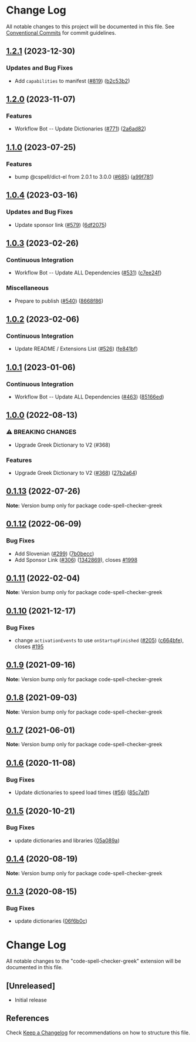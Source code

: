# Change Log

All notable changes to this project will be documented in this file.
See [Conventional Commits](https://conventionalcommits.org) for commit guidelines.

## [1.2.1](https://github.com/streetsidesoftware/vscode-cspell-dict-extensions/compare/code-spell-checker-greek@1.2.0...code-spell-checker-greek@1.2.1) (2023-12-30)


### Updates and Bug Fixes

* Add `capabilities` to manifest ([#819](https://github.com/streetsidesoftware/vscode-cspell-dict-extensions/issues/819)) ([b2c53b2](https://github.com/streetsidesoftware/vscode-cspell-dict-extensions/commit/b2c53b27df0597c88c82c9773c054a1a5f6c1b54))

## [1.2.0](https://github.com/streetsidesoftware/vscode-cspell-dict-extensions/compare/code-spell-checker-greek@1.1.0...code-spell-checker-greek@1.2.0) (2023-11-07)


### Features

* Workflow Bot -- Update Dictionaries ([#771](https://github.com/streetsidesoftware/vscode-cspell-dict-extensions/issues/771)) ([2a6ad82](https://github.com/streetsidesoftware/vscode-cspell-dict-extensions/commit/2a6ad8295ed4e5264867df8c9c97e14d6e0763bc))

## [1.1.0](https://github.com/streetsidesoftware/vscode-cspell-dict-extensions/compare/code-spell-checker-greek@1.0.4...code-spell-checker-greek@1.1.0) (2023-07-25)


### Features

* bump @cspell/dict-el from 2.0.1 to 3.0.0 ([#685](https://github.com/streetsidesoftware/vscode-cspell-dict-extensions/issues/685)) ([a99f781](https://github.com/streetsidesoftware/vscode-cspell-dict-extensions/commit/a99f7811cbfeaa9bf7fd87f6e429c733dd6f8d5e))

## [1.0.4](https://github.com/streetsidesoftware/vscode-cspell-dict-extensions/compare/code-spell-checker-greek@1.0.3...code-spell-checker-greek@1.0.4) (2023-03-16)


### Updates and Bug Fixes

* Update sponsor link ([#579](https://github.com/streetsidesoftware/vscode-cspell-dict-extensions/issues/579)) ([6df2075](https://github.com/streetsidesoftware/vscode-cspell-dict-extensions/commit/6df2075cda94e9253a1f11d5dcf63e73a49b8edd))

## [1.0.3](https://github.com/streetsidesoftware/vscode-cspell-dict-extensions/compare/code-spell-checker-greek@1.0.2...code-spell-checker-greek@1.0.3) (2023-02-26)


### Continuous Integration

* Workflow Bot -- Update ALL Dependencies ([#531](https://github.com/streetsidesoftware/vscode-cspell-dict-extensions/issues/531)) ([c7ee24f](https://github.com/streetsidesoftware/vscode-cspell-dict-extensions/commit/c7ee24f30552a6e8904a8d489b8a76ddcd3eedec))


### Miscellaneous

* Prepare to publish ([#540](https://github.com/streetsidesoftware/vscode-cspell-dict-extensions/issues/540)) ([8668f86](https://github.com/streetsidesoftware/vscode-cspell-dict-extensions/commit/8668f86b5fe3bf076cc44db54ec9b15d2f137623))

## [1.0.2](https://github.com/streetsidesoftware/vscode-cspell-dict-extensions/compare/code-spell-checker-greek@1.0.1...code-spell-checker-greek@1.0.2) (2023-02-06)


### Continuous Integration

* Update README / Extensions List ([#526](https://github.com/streetsidesoftware/vscode-cspell-dict-extensions/issues/526)) ([fe841bf](https://github.com/streetsidesoftware/vscode-cspell-dict-extensions/commit/fe841bfc7209e134740b24897e23748581536eb3))

## [1.0.1](https://github.com/streetsidesoftware/vscode-cspell-dict-extensions/compare/code-spell-checker-greek@1.0.0...code-spell-checker-greek@1.0.1) (2023-01-06)


### Continuous Integration

* Workflow Bot -- Update ALL Dependencies ([#463](https://github.com/streetsidesoftware/vscode-cspell-dict-extensions/issues/463)) ([85166ed](https://github.com/streetsidesoftware/vscode-cspell-dict-extensions/commit/85166ed01b3b324b9bfc737443a76318aa1cdda7))

## [1.0.0](https://github.com/streetsidesoftware/vscode-cspell-dict-extensions/compare/code-spell-checker-greek@0.1.13...code-spell-checker-greek@1.0.0) (2022-08-13)


### ⚠ BREAKING CHANGES

* Upgrade Greek Dictionary to V2 (#368)

### Features

* Upgrade Greek Dictionary to V2 ([#368](https://github.com/streetsidesoftware/vscode-cspell-dict-extensions/issues/368)) ([27b2a64](https://github.com/streetsidesoftware/vscode-cspell-dict-extensions/commit/27b2a641f3733e58aa832d2908aa034a073c92a7))

## [0.1.13](https://github.com/streetsidesoftware/vscode-cspell-dict-extensions/compare/code-spell-checker-greek@0.1.12...code-spell-checker-greek@0.1.13) (2022-07-26)

**Note:** Version bump only for package code-spell-checker-greek

## [0.1.12](https://github.com/streetsidesoftware/vscode-cspell-dict-extensions/compare/code-spell-checker-greek@0.1.11...code-spell-checker-greek@0.1.12) (2022-06-09)

### Bug Fixes

- Add Slovenian ([#299](https://github.com/streetsidesoftware/vscode-cspell-dict-extensions/issues/299)) ([7b0becc](https://github.com/streetsidesoftware/vscode-cspell-dict-extensions/commit/7b0becc910e11e674ad32be812aa5e138b005219))
- Add Sponsor Link ([#306](https://github.com/streetsidesoftware/vscode-cspell-dict-extensions/issues/306)) ([1342869](https://github.com/streetsidesoftware/vscode-cspell-dict-extensions/commit/13428699ee20f6b6a597dd2638d5633f2a53c9cf)), closes [#1998](https://github.com/streetsidesoftware/vscode-cspell-dict-extensions/issues/1998)

## [0.1.11](https://github.com/streetsidesoftware/vscode-cspell-dict-extensions/compare/code-spell-checker-greek@0.1.10...code-spell-checker-greek@0.1.11) (2022-02-04)

**Note:** Version bump only for package code-spell-checker-greek

## [0.1.10](https://github.com/streetsidesoftware/vscode-cspell-dict-extensions/compare/code-spell-checker-greek@0.1.9...code-spell-checker-greek@0.1.10) (2021-12-17)

### Bug Fixes

- change `activationEvents` to use `onStartupFinished` ([#205](https://github.com/streetsidesoftware/vscode-cspell-dict-extensions/issues/205)) ([c664bfe](https://github.com/streetsidesoftware/vscode-cspell-dict-extensions/commit/c664bfe88497c9eaf82aa5549734d99db9194001)), closes [#195](https://github.com/streetsidesoftware/vscode-cspell-dict-extensions/issues/195)

## [0.1.9](https://github.com/streetsidesoftware/vscode-cspell-dict-extensions/compare/code-spell-checker-greek@0.1.8...code-spell-checker-greek@0.1.9) (2021-09-16)

**Note:** Version bump only for package code-spell-checker-greek

## [0.1.8](https://github.com/streetsidesoftware/vscode-cspell-dict-extensions/compare/code-spell-checker-greek@0.1.7...code-spell-checker-greek@0.1.8) (2021-09-03)

**Note:** Version bump only for package code-spell-checker-greek

## [0.1.7](https://github.com/streetsidesoftware/vscode-cspell-dict-extensions/compare/code-spell-checker-greek@0.1.6...code-spell-checker-greek@0.1.7) (2021-06-01)

**Note:** Version bump only for package code-spell-checker-greek

## [0.1.6](https://github.com/streetsidesoftware/vscode-cspell-dict-extensions/compare/code-spell-checker-greek@0.1.5...code-spell-checker-greek@0.1.6) (2020-11-08)

### Bug Fixes

- Update dictionaries to speed load times ([#56](https://github.com/streetsidesoftware/vscode-cspell-dict-extensions/issues/56)) ([85c7a1f](https://github.com/streetsidesoftware/vscode-cspell-dict-extensions/commit/85c7a1f3363945594f6d86dbb7dae7f4c95a76e7))

## [0.1.5](https://github.com/streetsidesoftware/vscode-cspell-dict-extensions/compare/code-spell-checker-greek@0.1.4...code-spell-checker-greek@0.1.5) (2020-10-21)

### Bug Fixes

- update dictionaries and libraries ([05a089a](https://github.com/streetsidesoftware/vscode-cspell-dict-extensions/commit/05a089add3e0e3606ac1604df1539adfb272461f))

## [0.1.4](https://github.com/streetsidesoftware/vscode-cspell-dict-extensions/compare/code-spell-checker-greek@0.1.3...code-spell-checker-greek@0.1.4) (2020-08-19)

**Note:** Version bump only for package code-spell-checker-greek

## [0.1.3](https://github.com/streetsidesoftware/vscode-cspell-dict-extensions/compare/code-spell-checker-greek@0.1.2...code-spell-checker-greek@0.1.3) (2020-08-15)

### Bug Fixes

- update dictionaries ([06f6b0c](https://github.com/streetsidesoftware/vscode-cspell-dict-extensions/commit/06f6b0cd9c011d55de841aa75591422a18d8a8f6))

# Change Log

All notable changes to the "code-spell-checker-greek" extension will be documented in this file.

## [Unreleased]

- Initial release

## References

Check [Keep a Changelog](http://keepachangelog.com/) for recommendations on how to structure this file.
